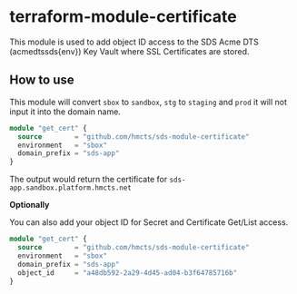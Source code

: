 # terraform-module-certificate

This module is used to add object ID access to the SDS Acme DTS (acmedtssds{env}) Key Vault where SSL Certificates are stored.

## How to use

This module will convert `sbox` to `sandbox`, `stg` to `staging` and `prod` it will not input it into the domain name.

```Terraform
module "get_cert" {
  source        = "github.com/hmcts/sds-module-certificate"
  environment   = "sbox"
  domain_prefix = "sds-app"
}
```

The output would return the certificate for `sds-app.sandbox.platform.hmcts.net`

**Optionally**

You can also add your object ID for Secret and Certificate Get/List access.

```Terraform
module "get_cert" {
  source        = "github.com/hmcts/sds-module-certificate"
  environment   = "sbox"
  domain_prefix = "sds-app"
  object_id     = "a48db592-2a29-4d45-ad04-b3f64785716b"
}
```